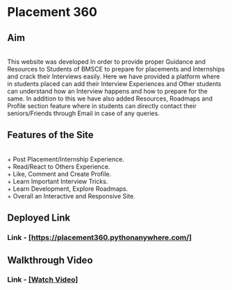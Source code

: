 <h1>Placement 360</h1>

<h2>Aim</h2><br>
This website was developed In order to provide proper Guidance and Resources to Students of BMSCE to prepare for placements and Internships and crack their Interviews easily. Here we have provided a platform where in students placed can add their Interview Experiences and Other students can understand how an Interview happens and how to prepare for the same. In addition to this we have also added Resources, Roadmaps and Profile section feature where in students can directly contact their seniors/Friends through Email in case of any queries. 
<br>
<h2>Features of the Site</h2><br>
+ Post Placement/Internship Experience.<br>
+ Read/React to Others Experience.<br>
+ Like, Comment and Create Profile.<br>
+ Learn Important Interview Tricks.<br>
+ Learn Development, Explore Roadmaps.<br>
+ Overall an Interactive and Responsive Site.<br>

<h2>Deployed Link</h2>
<h3>Link - <a href="https://placement360.pythonanywhere.com/">[https://placement360.pythonanywhere.com/]</a></h3>

<h2>Walkthrough Video</h2>
<h3>Link - <a href="https://www.youtube.com/watch?v=e7QvBYbySow&t">[Watch Video]</a></h3>
